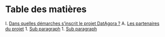 # Table des matières


I. [Dans quelles démarches s’inscrit le projet DatAgora ?](#I)
   A. [Les partenaires du projet](#IA)
       1. [Sub paragraph](#subparagraph1)
       1. [Sub paragraph](#subparagraph1)
        

